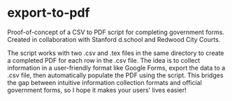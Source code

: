 # export-to-pdf
Proof-of-concept of a CSV to PDF script for completing government forms. Created in collaboration with Stanford d.school and Redwood City Courts.

The script works with two .csv and .tex files in the same directory to create a completed PDF for each row in the .csv file. 
The idea is to collect information in a user-friendly format like Google Forms, export the data to a .csv file, then automatically populate the PDF using the script.
This bridges the gap between intuitive information collection formats and official government forms, so I hope it makes your users' lives easier!
